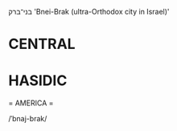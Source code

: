 בני־ברק
'Bnei-Brak (ultra-Orthodox city in Israel)'

CENTRAL
========

HASIDIC
=======
= AMERICA = 

/ˈbnaj-brak/